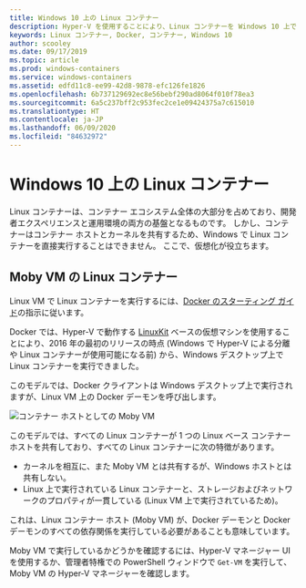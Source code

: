 ```yaml
---
title: Windows 10 上の Linux コンテナー
description: Hyper-V を使用することにより、Linux コンテナーを Windows 10 上でネイティブであるかのように実行するさまざまな方法について説明します。
keywords: Linux コンテナー, Docker, コンテナー, Windows 10
author: scooley
ms.date: 09/17/2019
ms.topic: article
ms.prod: windows-containers
ms.service: windows-containers
ms.assetid: edfd11c8-ee99-42d8-9878-efc126fe1826
ms.openlocfilehash: 6b737129692ec8e56bebf290ad8064f010f78ea3
ms.sourcegitcommit: 6a5c237bff2c953fec2ce1e09424375a7c615010
ms.translationtype: HT
ms.contentlocale: ja-JP
ms.lasthandoff: 06/09/2020
ms.locfileid: "84632972"
---
```

# <a name="linux-containers-on-windows-10"></a>Windows 10 上の Linux コンテナー

Linux コンテナーは、コンテナー エコシステム全体の大部分を占めており、開発者エクスペリエンスと運用環境の両方の基盤となるものです。  しかし、コンテナーはコンテナー ホストとカーネルを共有するため、Windows で Linux コンテナーを直接実行することはできません。 ここで、仮想化が役立ちます。

## <a name="linux-containers-in-a-moby-vm"></a>Moby VM の Linux コンテナー

Linux VM で Linux コンテナーを実行するには、[Docker のスターティング ガイド](https://docs.docker.com/docker-for-windows/)の指示に従います。

Docker では、Hyper-V で動作する [LinuxKit](https://github.com/linuxkit/linuxkit) ベースの仮想マシンを使用することにより、2016 年の最初のリリースの時点 (Windows で Hyper-V による分離や Linux コンテナーが使用可能になる前) から、Windows デスクトップ上で Linux コンテナーを実行できました。

このモデルでは、Docker クライアントは Windows デスクトップ上で実行されますが、Linux VM 上の Docker デーモンを呼び出します。

![コンテナー ホストとしての Moby VM](media/MobyVM.png)

このモデルでは、すべての Linux コンテナーが 1 つの Linux ベース コンテナー ホストを共有しており、すべての Linux コンテナーに次の特徴があります。

* カーネルを相互に、また Moby VM とは共有するが、Windows ホストとは共有しない。
* Linux 上で実行されている Linux コンテナーと、ストレージおよびネットワークのプロパティが一貫している (Linux VM 上で実行されているため)。

これは、Linux コンテナー ホスト (Moby VM) が、Docker デーモンと Docker デーモンのすべての依存関係を実行している必要があることも意味しています。

Moby VM で実行しているかどうかを確認するには、Hyper-V マネージャー UI を使用するか、管理者特権での PowerShell ウィンドウで `Get-VM` を実行して、Moby VM の Hyper-V マネージャーを確認します。
